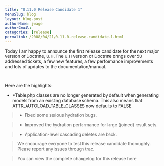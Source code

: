 ```yaml
---
title: "0.11.0 Release Candidate 1"
menuSlug: blog
layout: blog-post
authorName: jwage
authorEmail:
categories: [release]
permalink: /2008/04/21/0-11-0-release-candidate-1.html
---
```

<p>

Today I am happy to announce the first release candidate for the next
major version of Doctrine, 0.11. The 0.11 version of Doctrine brings
over 50 addressed tickets, a few new features, a few performance
improvements and lots of updates to the documentation/manual.

</p><p>

 

</p><p>

Here are the highlights:

</p><p>

-   \*Table.php classes are no longer generated by default when
    generating models from an existing database schema. This also means
    that ATTR\_AUTOLOAD\_TABLE\_CLASSES now defaults to FALSE

</p><p>

> -   Fixed some serious hydration bugs.

</p><p>

> -   Improved the hydration performance for large (joined) result sets.

</p><p>

> -   Application-level cascading deletes are back.

</p><p>

> We encourage everyone to test this release candidate thoroughly.
> Please report any issues through trac.

</p><p>

> You can view the complete changelog for this release here.

</p>


